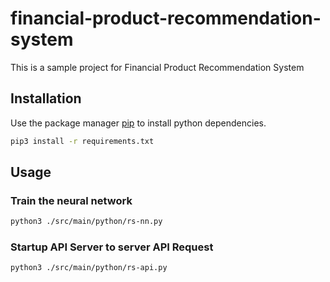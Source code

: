 # financial-product-recommendation-system
This is a sample project for Financial Product Recommendation System


## Installation
Use the package manager [pip](https://pip.pypa.io/en/stable/) to install python dependencies.

```bash
pip3 install -r requirements.txt
```
## Usage
### Train the neural network
```bash
python3 ./src/main/python/rs-nn.py
```
### Startup API Server to server API Request
```bash
python3 ./src/main/python/rs-api.py
```
